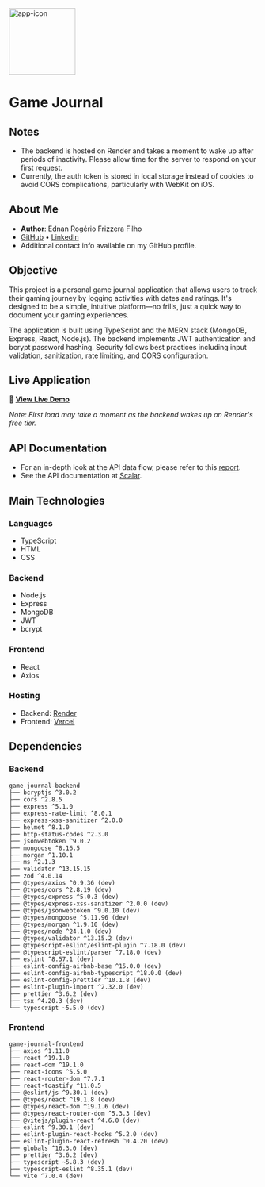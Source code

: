 
<img width="134" height="134" alt="app-icon" src="https://github.com/user-attachments/assets/84578ae2-25b7-45f6-907e-5b502b532119" />

# Game Journal

## Notes

- The backend is hosted on Render and takes a moment to wake up after periods
  of inactivity. Please allow time for the server to respond on your first request.
- Currently, the auth token is stored in local storage instead of cookies to
  avoid CORS complications, particularly with WebKit on iOS.

## About Me

- **Author**: Ednan Rogério Frizzera Filho
- [GitHub](https://github.com/ednanf) • [LinkedIn](https://www.linkedin.com/in/ednanrff/)
- Additional contact info available on my GitHub profile.

## Objective

This project is a personal game journal application that allows users to track their gaming journey by logging
activities with dates and ratings. It's designed to be a simple, intuitive platform—no frills, just a quick way to
document your gaming experiences.

The application is built using TypeScript and the MERN stack (MongoDB, Express, React, Node.js). The backend implements
JWT authentication and bcrypt password hashing. Security follows best practices including input validation,
sanitization, rate limiting, and CORS configuration.

## Live Application

🚀 **[View Live Demo]()**

*Note: First load may take a moment as the backend wakes up on Render's free tier.*

## API Documentation

- For an in-depth look at the API data flow, please refer to this [report]().
- See the API documentation
  at [Scalar](https://registry.scalar.com/@ednan-frizzera-dev-team/apis/game-journal-api/latest).

## Main Technologies

### Languages

- TypeScript
- HTML
- CSS

### Backend

- Node.js
- Express
- MongoDB
- JWT
- bcrypt

### Frontend

- React
- Axios

### Hosting

- Backend: [Render](https://render.com/)
- Frontend: [Vercel](https://vercel.com)

## Dependencies

### Backend

```plaintext
game-journal-backend
├── bcryptjs ^3.0.2
├── cors ^2.8.5
├── express ^5.1.0
├── express-rate-limit ^8.0.1
├── express-xss-sanitizer ^2.0.0
├── helmet ^8.1.0
├── http-status-codes ^2.3.0
├── jsonwebtoken ^9.0.2
├── mongoose ^8.16.5
├── morgan ^1.10.1
├── ms ^2.1.3
├── validator ^13.15.15
├── zod ^4.0.14
├── @types/axios ^0.9.36 (dev)
├── @types/cors ^2.8.19 (dev)
├── @types/express ^5.0.3 (dev)
├── @types/express-xss-sanitizer ^2.0.0 (dev)
├── @types/jsonwebtoken ^9.0.10 (dev)
├── @types/mongoose ^5.11.96 (dev)
├── @types/morgan ^1.9.10 (dev)
├── @types/node ^24.1.0 (dev)
├── @types/validator ^13.15.2 (dev)
├── @typescript-eslint/eslint-plugin ^7.18.0 (dev)
├── @typescript-eslint/parser ^7.18.0 (dev)
├── eslint ^8.57.1 (dev)
├── eslint-config-airbnb-base ^15.0.0 (dev)
├── eslint-config-airbnb-typescript ^18.0.0 (dev)
├── eslint-config-prettier ^10.1.8 (dev)
├── eslint-plugin-import ^2.32.0 (dev)
├── prettier ^3.6.2 (dev)
├── tsx ^4.20.3 (dev)
└── typescript ~5.5.0 (dev)
```

### Frontend

```plaintext
game-journal-frontend
├── axios ^1.11.0
├── react ^19.1.0
├── react-dom ^19.1.0
├── react-icons ^5.5.0
├── react-router-dom ^7.7.1
├── react-toastify ^11.0.5
├── @eslint/js ^9.30.1 (dev)
├── @types/react ^19.1.8 (dev)
├── @types/react-dom ^19.1.6 (dev)
├── @types/react-router-dom ^5.3.3 (dev)
├── @vitejs/plugin-react ^4.6.0 (dev)
├── eslint ^9.30.1 (dev)
├── eslint-plugin-react-hooks ^5.2.0 (dev)
├── eslint-plugin-react-refresh ^0.4.20 (dev)
├── globals ^16.3.0 (dev)
├── prettier ^3.6.2 (dev)
├── typescript ~5.8.3 (dev)
├── typescript-eslint ^8.35.1 (dev)
└── vite ^7.0.4 (dev)
```
